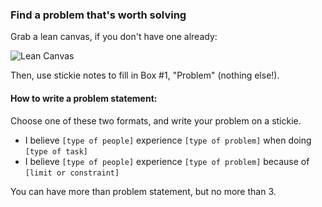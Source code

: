 ### Find a problem that's worth solving

Grab a lean canvas, if you don't have one already:

![Lean Canvas](http://1zdtw21ubuji3i00b23nl364.wpengine.netdna-cdn.com/wp-content/uploads/2012/06/Screen-Shot-2012-06-14-at-9.38.44-AM.png)

Then, use stickie notes to fill in Box #1, "Problem" (nothing else!).

#### How to write a problem statement:

Choose one of these two formats, and write your problem on a stickie.

- I believe `[type of people]` experience `[type of problem]` when doing `[type of task]`
- I believe `[type of people]` experience `[type of problem]` because of `[limit or constraint]`

You can have more than problem statement, but no more than 3.